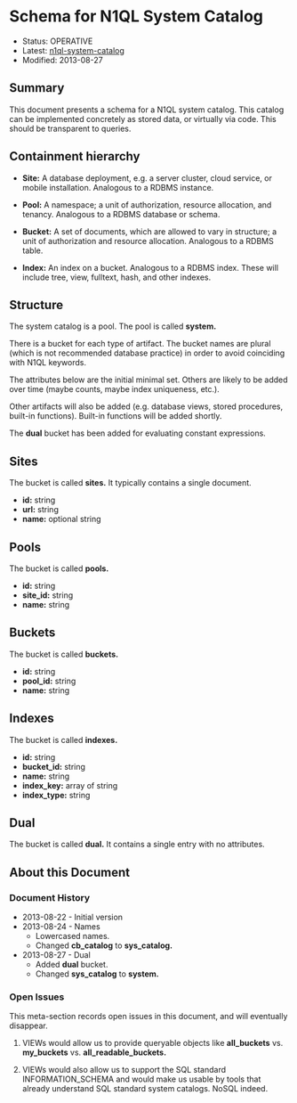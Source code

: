 # Schema for N1QL System Catalog

* Status: OPERATIVE
* Latest: [n1ql-system-catalog](https://github.com/couchbase/query/blob/master/docs/n1ql-system-catalog.md)
* Modified: 2013-08-27

## Summary

This document presents a schema for a N1QL system catalog. This
catalog can be implemented concretely as stored data, or virtually via
code. This should be transparent to queries.

## Containment hierarchy

* **Site:** A database deployment, e.g. a server cluster, cloud
  service, or mobile installation. Analogous to a RDBMS instance.

* **Pool:** A namespace; a unit of authorization, resource allocation,
  and tenancy. Analogous to a RDBMS database or schema.

* **Bucket:** A set of documents, which are allowed to vary in
  structure; a unit of authorization and resource
  allocation. Analogous to a RDBMS table.

* **Index:** An index on a bucket. Analogous to a RDBMS index. These
  will include tree, view, fulltext, hash, and other indexes.

## Structure

The system catalog is a pool. The pool is called **system.**

There is a bucket for each type of artifact. The bucket names are
plural (which is not recommended database practice) in order to avoid
coinciding with N1QL keywords.

The attributes below are the initial minimal set. Others are likely to
be added over time (maybe counts, maybe index uniqueness, etc.).

Other artifacts will also be added (e.g. database views, stored
procedures, built-in functions). Built-in functions will be added
shortly.

The **dual** bucket has been added for evaluating constant
expressions.

## Sites

The bucket is called **sites.** It typically contains a single
document.

* **id:** string
* **url:** string
* **name:** optional string

## Pools

The bucket is called **pools.**

* **id:** string
* **site_id:** string
* **name:** string

## Buckets

The bucket is called **buckets.**

* **id:** string
* **pool_id:** string
* **name:** string

## Indexes

The bucket is called **indexes.**

* **id:** string
* **bucket_id:** string
* **name:** string
* **index_key:** array of string
* **index_type:** string

## Dual

The bucket is called **dual.** It contains a single entry with no
attributes.

## About this Document

### Document History

* 2013-08-22 - Initial version
* 2013-08-24 - Names
    * Lowercased names.
    * Changed **cb\_catalog** to **sys\_catalog.**
* 2013-08-27 - Dual
    * Added **dual** bucket.
    * Changed **sys\_catalog** to **system.**

### Open Issues

This meta-section records open issues in this document, and will
eventually disappear.

1. VIEWs would allow us to provide queryable objects like
   **all\_buckets** vs. **my\_buckets** vs. **all\_readable\_buckets.**

1. VIEWs would also allow us to support the SQL standard
   INFORMATION_SCHEMA and would make us usable by tools that already
   understand SQL standard system catalogs. NoSQL indeed.
